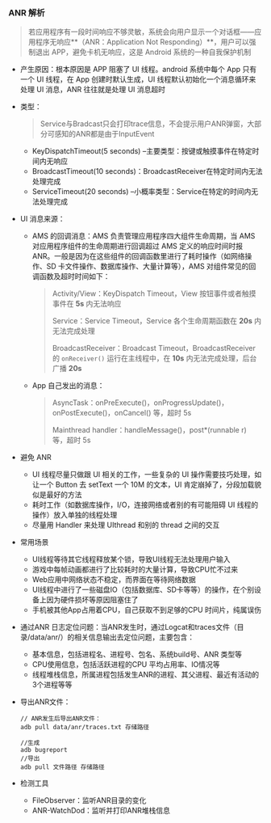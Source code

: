 ### ANR 解析

> 若应用程序有一段时间响应不够灵敏，系统会向用户显示一个对话框——应用程序无响应**（ANR：Application Not Responding）**，用户可以强制退出 APP，避免卡机无响应，这是 Android 系统的一种自我保护机制

- 产生原因：根本原因是 APP 阻塞了 UI 线程。android 系统中每个 App 只有一个 UI 线程，在 App 创建时默认生成，UI 线程默认初始化一个消息循环来处理 UI 消息，ANR 往往就是处理 UI 消息超时

- 类型：

  > Service与Bradcast只会打印trace信息，不会提示用户ANR弹窗，大部分可感知的ANR都是由于InputEvent

  - KeyDispatchTimeout(5 seconds) –主要类型：按键或触摸事件在特定时间内无响应
  - BroadcastTimeout(10 seconds)：BroadcastReceiver在特定时间内无法处理完成
  - ServiceTimeout(20 seconds) –小概率类型：Service在特定的时间内无法处理完成

- UI 消息来源：

  - AMS 的回调消息：AMS 负责管理应用程序四大组件生命周期，当 AMS 对应用程序组件的生命周期进行回调超过 AMS 定义的响应时间时报 ANR。一般是因为在这些组件的回调函数里进行了耗时操作（如网络操作、SD 卡文件操作、数据库操作、大量计算等），AMS 对组件常见的回调函数及超时时间如下：

    > Activity/View：KeyDispatch Timeout，View 按钮事件或者触摸事件在 **5s** 内无法响应
    >
    > Service：Service Timeout，Service 各个生命周期函数在 **20s** 内无法完成处理
    >
    > BroadcastReceiver：Broadcast Timeout，BroadcastReceiver 的 `onReceiver()` 运行在主线程中，在 **10s** 内无法完成处理，后台广播 **20s** 

  - App 自己发出的消息：

    > AsyncTask：onPreExecute()，onProgressUpdate()，onPostExecute()，onCancel() 等，超时 5s
    >
    > Mainthread handler：handleMessage()，post*(runnable r) 等，超时 5s

- 避免 ANR
  - UI 线程尽量只做跟 UI 相关的工作，一些复杂的 UI 操作需要技巧处理，如让一个 Button 去 setText 一个 10M 的文本，UI 肯定崩掉了，分段加载貌似是最好的方法
  -  耗时工作（如数据库操作，I/O，连接网络或者别的有可能阻碍 UI 线程的操作）放入单独的线程处理
  -  尽量用 Handler 来处理 UIthread 和别的 thread 之间的交互
  
- 常用场景

  - UI线程等待其它线程释放某个锁，导致UI线程无法处理用户输入
  - 游戏中每帧动画都进行了比较耗时的大量计算，导致CPU忙不过来
  - Web应用中网络状态不稳定，而界面在等待网络数据
  - UI线程中进行了一些磁盘IO（包括数据库、SD卡等等）的操作，在个别设备上因为硬件损坏等原因阻塞住了
  - 手机被其他App占用着CPU，自己获取不到足够的CPU 时间片，纯属误伤

- 通过ANR 日志定位问题：当ANR发生时，通过Logcat和traces文件（目录/data/anr/）的相关信息输出去定位问题，主要包含：

  - 基本信息，包括进程名、进程号、包名、系统build号、ANR 类型等
  - CPU使用信息，包括活跃进程的CPU 平均占用率、IO情况等
  - 线程堆栈信息，所属进程包括发生ANR的进程、其父进程、最近有活动的3个进程等等

- 导出ANR文件：

  ```
  // ANR发生后导出ANR文件：
  adb pull data/anr/traces.txt 存储路径
  
  //生成
  adb bugreport
  //导出
  adb pull 文件路径 存储路径
  ```

- 检测工具

  - FileObserver：监听ANR目录的变化
  - ANR-WatchDod：监听并打印ANR堆栈信息
